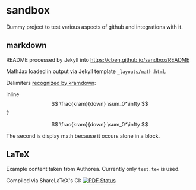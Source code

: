 ---
---

sandbox
=======

Dummy project to test various aspects of github and integrations with it.

## markdown

README processed by Jekyll into https://cben.github.io/sandbox/README

MathJax loaded in output via Jekyll template `_layouts/math.html`.

Delimiters [recognized by kramdown](http://kramdown.gettalong.org/syntax.html#math-blocks):

inline $$ \frac{kram}{down} \sum_0^\infty $$ ?

$$ \frac{kram}{down} \sum_0^\infty $$

The second is display math because it occurs alone in a block.

## LaTeX

Example content taken from Authorea.  Currently only `test.tex` is used.

Compiled via ShareLaTeX's CI: [![PDF Status](https://www.sharelatex.com/github/repos/cben/sandbox/builds/latest/badge.svg)](https://www.sharelatex.com/github/repos/cben/sandbox/builds/latest/output.pdf)

